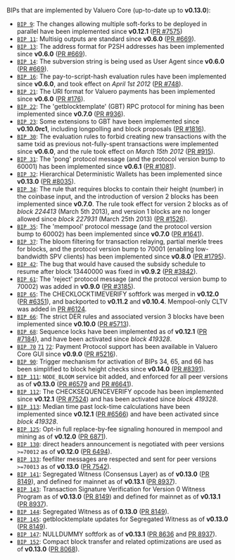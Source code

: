 BIPs that are implemented by Valuero Core (up-to-date up to **v0.13.0**):

* [`BIP 9`](https://github.com/valuero/bips/blob/master/bip-0009.mediawiki): The changes allowing multiple soft-forks to be deployed in parallel have been implemented since **v0.12.1**  ([PR #7575](https://github.com/valuero-org/valuero/pull/7575))
* [`BIP 11`](https://github.com/valuero/bips/blob/master/bip-0011.mediawiki): Multisig outputs are standard since **v0.6.0** ([PR #669](https://github.com/valuero-org/valuero/pull/669)).
* [`BIP 13`](https://github.com/valuero/bips/blob/master/bip-0013.mediawiki): The address format for P2SH addresses has been implemented since **v0.6.0** ([PR #669](https://github.com/valuero-org/valuero/pull/669)).
* [`BIP 14`](https://github.com/valuero/bips/blob/master/bip-0014.mediawiki): The subversion string is being used as User Agent since **v0.6.0** ([PR #669](https://github.com/valuero-org/valuero/pull/669)).
* [`BIP 16`](https://github.com/valuero/bips/blob/master/bip-0016.mediawiki): The pay-to-script-hash evaluation rules have been implemented since **v0.6.0**, and took effect on *April 1st 2012* ([PR #748](https://github.com/valuero-org/valuero/pull/748)).
* [`BIP 21`](https://github.com/valuero/bips/blob/master/bip-0021.mediawiki): The URI format for Valuero payments has been implemented since **v0.6.0** ([PR #176](https://github.com/valuero-org/valuero/pull/176)).
* [`BIP 22`](https://github.com/valuero/bips/blob/master/bip-0022.mediawiki): The 'getblocktemplate' (GBT) RPC protocol for mining has been implemented since **v0.7.0** ([PR #936](https://github.com/valuero-org/valuero/pull/936)).
* [`BIP 23`](https://github.com/valuero/bips/blob/master/bip-0023.mediawiki): Some extensions to GBT have been implemented since **v0.10.0rc1**, including longpolling and block proposals ([PR #1816](https://github.com/valuero-org/valuero/pull/1816)).
* [`BIP 30`](https://github.com/valuero/bips/blob/master/bip-0030.mediawiki): The evaluation rules to forbid creating new transactions with the same txid as previous not-fully-spent transactions were implemented since **v0.6.0**, and the rule took effect on *March 15th 2012* ([PR #915](https://github.com/valuero-org/valuero/pull/915)).
* [`BIP 31`](https://github.com/valuero/bips/blob/master/bip-0031.mediawiki): The 'pong' protocol message (and the protocol version bump to 60001) has been implemented since **v0.6.1** ([PR #1081](https://github.com/valuero-org/valuero/pull/1081)).
* [`BIP 32`](https://github.com/valuero/bips/blob/master/bip-0032.mediawiki): Hierarchical Deterministic Wallets has been implemented since **v0.13.0** ([PR #8035](https://github.com/valuero-org/valuero/pull/8035)).
* [`BIP 34`](https://github.com/valuero/bips/blob/master/bip-0034.mediawiki): The rule that requires blocks to contain their height (number) in the coinbase input, and the introduction of version 2 blocks has been implemented since **v0.7.0**. The rule took effect for version 2 blocks as of *block 224413* (March 5th 2013), and version 1 blocks are no longer allowed since *block 227931* (March 25th 2013) ([PR #1526](https://github.com/valuero-org/valuero/pull/1526)).
* [`BIP 35`](https://github.com/valuero/bips/blob/master/bip-0035.mediawiki): The 'mempool' protocol message (and the protocol version bump to 60002) has been implemented since **v0.7.0** ([PR #1641](https://github.com/valuero-org/valuero/pull/1641)).
* [`BIP 37`](https://github.com/valuero/bips/blob/master/bip-0037.mediawiki): The bloom filtering for transaction relaying, partial merkle trees for blocks, and the protocol version bump to 70001 (enabling low-bandwidth SPV clients) has been implemented since **v0.8.0** ([PR #1795](https://github.com/valuero-org/valuero/pull/1795)).
* [`BIP 42`](https://github.com/valuero/bips/blob/master/bip-0042.mediawiki): The bug that would have caused the subsidy schedule to resume after block 13440000 was fixed in **v0.9.2** ([PR #3842](https://github.com/valuero-org/valuero/pull/3842)).
* [`BIP 61`](https://github.com/valuero/bips/blob/master/bip-0061.mediawiki): The 'reject' protocol message (and the protocol version bump to 70002) was added in **v0.9.0** ([PR #3185](https://github.com/valuero-org/valuero/pull/3185)).
* [`BIP 65`](https://github.com/valuero/bips/blob/master/bip-0065.mediawiki): The CHECKLOCKTIMEVERIFY softfork was merged in **v0.12.0** ([PR #6351](https://github.com/valuero-org/valuero/pull/6351)), and backported to **v0.11.2** and **v0.10.4**. Mempool-only CLTV was added in [PR #6124](https://github.com/valuero-org/valuero/pull/6124).
* [`BIP 66`](https://github.com/valuero/bips/blob/master/bip-0066.mediawiki): The strict DER rules and associated version 3 blocks have been implemented since **v0.10.0** ([PR #5713](https://github.com/valuero-org/valuero/pull/5713)).
* [`BIP 68`](https://github.com/valuero/bips/blob/master/bip-0068.mediawiki): Sequence locks have been implemented as of **v0.12.1**  ([PR #7184](https://github.com/valuero-org/valuero/pull/7184)), and have been activated since *block 419328*.
* [`BIP 70`](https://github.com/valuero/bips/blob/master/bip-0070.mediawiki) [`71`](https://github.com/valuero/bips/blob/master/bip-0071.mediawiki) [`72`](https://github.com/valuero/bips/blob/master/bip-0072.mediawiki): Payment Protocol support has been available in Valuero Core GUI since **v0.9.0** ([PR #5216](https://github.com/valuero-org/valuero/pull/5216)).
* [`BIP 90`](https://github.com/valuero/bips/blob/master/bip-0090.mediawiki): Trigger mechanism for activation of BIPs 34, 65, and 66 has been simplified to block height checks since **v0.14.0** ([PR #8391](https://github.com/valuero-org/valuero/pull/8391)).
* [`BIP 111`](https://github.com/valuero/bips/blob/master/bip-0111.mediawiki): `NODE_BLOOM` service bit added, and enforced for all peer versions as of **v0.13.0** ([PR #6579](https://github.com/valuero-org/valuero/pull/6579) and [PR #6641](https://github.com/valuero-org/valuero/pull/6641)).
* [`BIP 112`](https://github.com/valuero/bips/blob/master/bip-0112.mediawiki): The CHECKSEQUENCEVERIFY opcode has been implemented since **v0.12.1** ([PR #7524](https://github.com/valuero-org/valuero/pull/7524)) and has been activated since *block 419328*.
* [`BIP 113`](https://github.com/valuero/bips/blob/master/bip-0113.mediawiki): Median time past lock-time calculations have been implemented since **v0.12.1** ([PR #6566](https://github.com/valuero-org/valuero/pull/6566)) and have been activated since *block 419328*.
* [`BIP 125`](https://github.com/valuero/bips/blob/master/bip-0125.mediawiki): Opt-in full replace-by-fee signaling honoured in mempool and mining as of **v0.12.0** ([PR 6871](https://github.com/valuero-org/valuero/pull/6871)).
* [`BIP 130`](https://github.com/valuero/bips/blob/master/bip-0130.mediawiki): direct headers announcement is negotiated with peer versions `>=70012` as of **v0.12.0** ([PR 6494](https://github.com/valuero-org/valuero/pull/6494)).
* [`BIP 133`](https://github.com/valuero/bips/blob/master/bip-0133.mediawiki): feefilter messages are respected and sent for peer versions `>=70013` as of **v0.13.0** ([PR 7542](https://github.com/valuero-org/valuero/pull/7542)).
* [`BIP 141`](https://github.com/valuero/bips/blob/master/bip-0141.mediawiki): Segregated Witness (Consensus Layer) as of **v0.13.0** ([PR 8149](https://github.com/valuero-org/valuero/pull/8149)), and defined for mainnet as of **v0.13.1** ([PR 8937](https://github.com/valuero-org/valuero/pull/8937)).
* [`BIP 143`](https://github.com/valuero/bips/blob/master/bip-0143.mediawiki): Transaction Signature Verification for Version 0 Witness Program as of **v0.13.0** ([PR 8149](https://github.com/valuero-org/valuero/pull/8149)) and defined for mainnet as of **v0.13.1** ([PR 8937](https://github.com/valuero-org/valuero/pull/8937)).
* [`BIP 144`](https://github.com/valuero/bips/blob/master/bip-0144.mediawiki): Segregated Witness as of **0.13.0** ([PR 8149](https://github.com/valuero-org/valuero/pull/8149)).
* [`BIP 145`](https://github.com/valuero/bips/blob/master/bip-0145.mediawiki): getblocktemplate updates for Segregated Witness as of **v0.13.0** ([PR 8149](https://github.com/valuero-org/valuero/pull/8149)).
* [`BIP 147`](https://github.com/valuero/bips/blob/master/bip-0147.mediawiki): NULLDUMMY softfork as of **v0.13.1** ([PR 8636](https://github.com/valuero-org/valuero/pull/8636) and [PR 8937](https://github.com/valuero-org/valuero/pull/8937)).
* [`BIP 152`](https://github.com/valuero/bips/blob/master/bip-0152.mediawiki): Compact block transfer and related optimizations are used as of **v0.13.0** ([PR 8068](https://github.com/valuero-org/valuero/pull/8068)).
